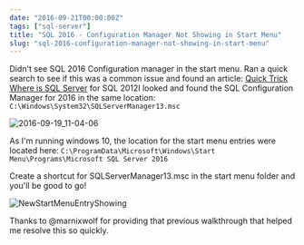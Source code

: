 ```yaml
---
date: "2016-09-21T00:00:00Z"
tags: ["sql-server"]
title: "SQL 2016 - Configuration Manager Not Showing in Start Menu"
slug: "sql-2016-configuration-manager-not-showing-in-start-menu"
---
```


Didn't see SQL 2016 Configuration manager in the start menu. Ran a quick search to see if this was a common issue and found an article: [Quick Trick Where is SQL Server](http://thoughtsonopsmgr.blogspot.com/2014/01/quick-trick-where-is-sql-server.html) for SQL 2012I looked and found the SQL Configuration Manager for 2016 in the same location: `C:\Windows\System32\SQLServerManager13.msc`

![2016-09-19_11-04-06](/images/2016-09-19_11-04-06.png)

As I'm running windows 10, the location for the start menu entries were located here: `C:\ProgramData\Microsoft\Windows\Start Menu\Programs\Microsoft SQL Server 2016`

Create a shortcut for SQLServerManager13.msc in the start menu folder and you'll be good to go!

![NewStartMenuEntryShowing](/images/2016-09-19_11-07-47_NewStartMenuEntryShowing)

Thanks to @marnixwolf for providing that previous walkthrough that helped me resolve this so quickly.

